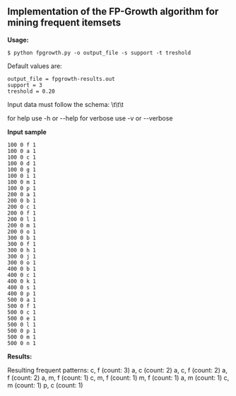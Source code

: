 ## Implementation of the FP-Growth algorithm for mining frequent itemsets

**Usage:**

    $ python fpgrowth.py -o output_file -s support -t treshold

Default values are:

    output_file = fpgrowth-results.out
    support = 3
    treshold = 0.20

Input data must follow the schema:
<Transaction ID>\t<Timestamp>\t<Item>\t<Item count>

for help use -h or --help
for verbose use -v or --verbose

**Input sample**

    100 0 f 1
    100 0 a 1
    100 0 c 1
    100 0 d 1
    100 0 g 1
    100 0 i 1
    100 0 m 1
    100 0 p 1
    200 0 a 1
    200 0 b 1
    200 0 c 1
    200 0 f 1
    200 0 l 1
    200 0 m 1
    200 0 o 1
    300 0 b 1
    300 0 f 1
    300 0 h 1
    300 0 j 1
    300 0 o 1
    400 0 b 1
    400 0 c 1
    400 0 k 1
    400 0 s 1
    400 0 p 1
    500 0 a 1
    500 0 f 1
    500 0 c 1
    500 0 e 1
    500 0 l 1
    500 0 p 1
    500 0 m 1
    500 0 n 1

**Results:**

Resulting frequent patterns:
c, f (count: 3)
a, c (count: 2)
a, c, f (count: 2)
a, f (count: 2)
a, m, f (count: 1)
c, m, f (count: 1)
m, f (count: 1)
a, m (count: 1)
c, m (count: 1)
p, c (count: 1)
